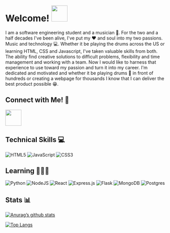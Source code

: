<h1> Welcome! <img height="50" src="<img height="50" src="https://github.com/nixin72/nixin72/blob/0409e61b2e776bbffd86e4be4f94c9844ef85379/wave.gif"/> </h1>

<p> I am a software engineering student and a musician 🎵. For the two and a half decades I've been alive, I've put my ❤️ and soul into my two passions. Music and technology 💻. Whether it be playing the drums across the US or learning HTML, CSS and Javascript, I've taken valuable skills from both. The ability find creative solutions to difficult problems, flexibility and time management and working with a team. Now I would like to harness that experience to use toward my passion and turn it into my career. I'm dedicated and motivated and whether it be playing drums 🥁 in front of hundreds or creating a webpage for thousands I know that I can deliver the best product possible 😁. </p>

## Connect with Me! 🔗

<a href="https://www.linkedin.com/in/noahsb96/">
    <img height="50" src="https://cdn2.iconfinder.com/data/icons/social-icon-3/512/social_style_3_in-306.png"/>
</a>

## Technical Skills 💻

![HTML5](https://img.shields.io/badge/html5-%23E34F26.svg?style=for-the-badge&logo=html5&logoColor=white)
![JavaScript](https://img.shields.io/badge/javascript-%23323330.svg?style=for-the-badge&logo=javascript&logoColor=%23F7DF1E)
![CSS3](https://img.shields.io/badge/css3-%231572B6.svg?style=for-the-badge&logo=css3&logoColor=white)

## Learning 👨🏻‍🎓

![Python](https://img.shields.io/badge/python-3670A0?style=for-the-badge&logo=python&logoColor=ffdd54)
![NodeJS](https://img.shields.io/badge/node.js-6DA55F?style=for-the-badge&logo=node.js&logoColor=white)
![React](https://img.shields.io/badge/react-%2320232a.svg?style=for-the-badge&logo=react&logoColor=%2361DAFB)
![Express.js](https://img.shields.io/badge/express.js-%23404d59.svg?style=for-the-badge&logo=express&logoColor=%2361DAFB)
![Flask](https://img.shields.io/badge/flask-%23000.svg?style=for-the-badge&logo=flask&logoColor=white)
![MongoDB](https://img.shields.io/badge/MongoDB-%234ea94b.svg?style=for-the-badge&logo=mongodb&logoColor=white)
![Postgres](https://img.shields.io/badge/postgres-%23316192.svg?style=for-the-badge&logo=postgresql&logoColor=white)

## Stats 📊

[![Anurag’s github stats](https://github-readme-stats.vercel.app/api?username=noahsb96)](https://github.com/noahsb96)

[![Top Langs](https://github-readme-stats.vercel.app/api/top-langs/?username=noahsb96&layout=compact)](https://github.com/noahsb96)


<!--
**noahsb96/noahsb96** is a ✨ _special_ ✨ repository because its `README.md` (this file) appears on your GitHub profile.

Here are some ideas to get you started:

- 🔭 I’m currently working on ...
- 🌱 I’m currently learning ...
- 👯 I’m looking to collaborate on ...
- 🤔 I’m looking for help with ...
- 💬 Ask me about ...
- 📫 How to reach me: ...
- 😄 Pronouns: ...
- ⚡ Fun fact: ...
-->
